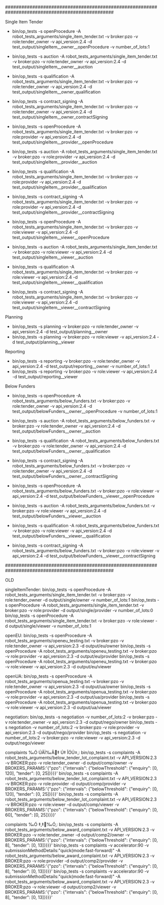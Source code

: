 ################################################################################################

Single Item Tender

- bin/op_tests -s openProcedure -A robot_tests_arguments/single_item_tender.txt -v broker:pzo -v role:tender_owner -v api_version:2.4 -d test_output/singleItem__owner__openProcedure -v number_of_lots:1
- bin/op_tests -s auction -A robot_tests_arguments/single_item_tender.txt -v broker:pzo -v role:tender_owner -v api_version:2.4 -d test_output/singleItem__owner__auction
- bin/op_tests -s qualification -A robot_tests_arguments/single_item_tender.txt -v broker:pzo -v role:tender_owner -v api_version:2.4 -d test_output/singleItem__owner_qualification
- bin/op_tests -s contract_signing -A robot_tests_arguments/single_item_tender.txt -v broker:pzo -v role:tender_owner -v api_version:2.4 -d test_output/singleItem__owner_contractSigning

- bin/op_tests -s openProcedure -A robot_tests_arguments/single_item_tender.txt -v broker:pzo -v role:provider -v api_version:2.4 -d test_output/singleItem__provider__openProcedure
- bin/op_tests -s auction -A robot_tests_arguments/single_item_tender.txt -v broker:pzo -v role:provider -v api_version:2.4 -d test_output/singleItem__provider__auction
- bin/op_tests -s qualification -A robot_tests_arguments/single_item_tender.txt -v broker:pzo -v role:provider -v api_version:2.4 -d test_output/singleItem__provider__qualification
- bin/op_tests -s contract_signing -A robot_tests_arguments/single_item_tender.txt -v broker:pzo -v role:provider -v api_version:2.4 -d test_output/singleItem__provider__contractSigning

- bin/op_tests -s openProcedure -A robot_tests_arguments/single_item_tender.txt -v broker:pzo -v role:viewer -v api_version:2.4 -d test_output/singleItem__viewer__openProcedure
- bin/op_tests -s auction -A robot_tests_arguments/single_item_tender.txt -v broker:pzo -v role:viewer -v api_version:2.4 -d test_output/singleItem__viewer__auction
- bin/op_tests -s qualification -A robot_tests_arguments/single_item_tender.txt -v broker:pzo -v role:viewer -v api_version:2.4 -d test_output/singleItem__viewer__qualification
- bin/op_tests -s contract_signing -A robot_tests_arguments/single_item_tender.txt -v broker:pzo -v role:viewer -v api_version:2.4 -d test_output/singleItem__viewer__contractSigning

Planning

- bin/op_tests -s planning -v broker:pzo -v role:tender_owner -v api_version:2.4 -d test_output/planning__owner
- bin/op_tests -s planning -v broker:pzo -v role:viewer -v api_version:2.4 -d test_output/planning__viewer

Reporting

- bin/op_tests -s reporting -v broker:pzo -v role:tender_owner -v api_version:2.4 -d test_output/reporting__owner -v number_of_lots:1
- bin/op_tests -s reporting -v broker:pzo -v role:viewer -v api_version:2.4 -d test_output/reporting__viewer

Below Funders

- bin/op_tests -s openProcedure -A robot_tests_arguments/below_funders.txt -v broker:pzo -v role:tender_owner -v api_version:2.4 -d test_output/belowFunders__owner__openProcedure -v number_of_lots:1
- bin/op_tests -s auction -A robot_tests_arguments/below_funders.txt -v broker:pzo -v role:tender_owner -v api_version:2.4 -d test_output/belowFunders__owner__auction
- bin/op_tests -s qualification -A robot_tests_arguments/below_funders.txt -v broker:pzo -v role:tender_owner -v api_version:2.4 -d test_output/belowFunders__owner__qualification
- bin/op_tests -s contract_signing -A robot_tests_arguments/below_funders.txt -v broker:pzo -v role:tender_owner -v api_version:2.4 -d test_output/belowFunders__owner__contractSigning

- bin/op_tests -s openProcedure -A robot_tests_arguments/below_funders.txt -v broker:pzo -v role:viewer -v api_version:2.4 -d test_output/belowFunders__viewer__openProcedure
- bin/op_tests -s auction -A robot_tests_arguments/below_funders.txt -v broker:pzo -v role:viewer -v api_version:2.4 -d test_output/belowFunders__viewer__auction
- bin/op_tests -s qualification -A robot_tests_arguments/below_funders.txt -v broker:pzo -v role:viewer -v api_version:2.4 -d test_output/belowFunders__viewer__qualification
- bin/op_tests -s contract_signing -A robot_tests_arguments/below_funders.txt -v broker:pzo -v role:viewer -v api_version:2.4 -d test_output/belowFunders__viewer__contractSigning

################################################################################################
















OLD

singleItemTender:
bin/op_tests -s openProcedure -A robot_tests_arguments/single_item_tender.txt -v broker:pzo -v role:tender_owner -d output/single/owner -v number_of_lots:1
bin/op_tests -s openProcedure -A robot_tests_arguments/single_item_tender.txt -v broker:pzo -v role:provider -d output/single/provider -v number_of_lots:0
bin/op_tests -s openProcedure -A robot_tests_arguments/single_item_tender.txt -v broker:pzo -v role:viewer -d output/single/viewer -v number_of_lots:1

openEU:
bin/op_tests -s openProcedure -A robot_tests_arguments/openeu_testing.txt -v broker:pzo -v role:tender_owner -v api_version:2.3 -d output/eu/owner
bin/op_tests -s openProcedure -A robot_tests_arguments/openeu_testing.txt -v broker:pzo -v role:provider -v api_version:2.3 -d output/eu/provider
bin/op_tests -s openProcedure -A robot_tests_arguments/openeu_testing.txt -v broker:pzo -v role:viewer -v api_version:2.3 -d output/eu/viewer

openUA:
bin/op_tests -s openProcedure -A robot_tests_arguments/openua_testing.txt -v broker:pzo -v role:tender_owner -v api_version:2.3 -d output/ua/owner
bin/op_tests -s openProcedure -A robot_tests_arguments/openua_testing.txt -v broker:pzo -v role:provider -v api_version:2.3 -d output/ua/provider
bin/op_tests -s openProcedure -A robot_tests_arguments/openua_testing.txt -v broker:pzo -v role:viewer -v api_version:2.3 -d output/ua/viewer

negotiation:
bin/op_tests -s negotiation -v number_of_lots:2 -v broker:pzo -v role:tender_owner -v api_version:2.3 -d output/nego/owner
bin/op_tests -s negotiation -v number_of_lots:2 -v broker:pzo -v role:provider -v api_version:2.3 -d output/nego/provider
bin/op_tests -s negotiation -v number_of_lots:2 -v broker:pzo -v role:viewer -v api_version:2.3 -d output/nego/viewer

complaints ‰Ó ÚÂÌ‰Â‡ Ú‡ ÎÓÚ≥‚:
bin/op_tests -s complaints -A robot_tests_arguments/below_tender_lot_complaint.txt -v API_VERSION:2.3 -v BROKER:pzo -v role:tender_owner -d output/comp/owner -v BROKERS_PARAMS:'{"pzo": {"intervals": {"belowThreshold": {"enquiry": [0, 120], "tender": [0, 25]}}}}'
bin/op_tests -s complaints -A robot_tests_arguments/below_tender_lot_complaint.txt -v API_VERSION:2.3 -v BROKER:pzo -v role:provider -d output/comp/provider -v BROKERS_PARAMS:'{"pzo": {"intervals": {"belowThreshold": {"enquiry": [0, 120], "tender": [0, 25]}}}}'
bin/op_tests -s complaints -A robot_tests_arguments/below_tender_lot_complaint.txt -v API_VERSION:2.3 -v BROKER:pzo -v role:viewer -d output/comp/viewer -v BROKERS_PARAMS:'{"pzo": {"intervals": {"belowThreshold": {"enquiry": [0, 60], "tender": [0, 25]}}}}'


complaints ‰Ó ‡‚‡‰Ó‚:
bin/op_tests -s complaints -A robot_tests_arguments/below_award_complaint.txt -v API_VERSION:2.3 -v BROKER:pzo -v role:tender_owner -d output/comp2/owner -v BROKERS_PARAMS:'{"pzo": {"intervals": {"belowThreshold": {"enquiry": [0, 8], "tender": [0, 13]}}}}'
bin/op_tests -s complaints -v accelerator:90 -v submissionMethodDetails:"quick(mode:fast-forward)" -A robot_tests_arguments/below_award_complaint.txt -v API_VERSION:2.3 -v BROKER:pzo -v role:provider -d output/comp2/provider -v BROKERS_PARAMS:'{"pzo": {"intervals": {"belowThreshold": {"enquiry": [0, 8], "tender": [0, 13]}}}}'
bin/op_tests -s complaints -v accelerator:90 -v submissionMethodDetails:"quick(mode:fast-forward)" -A robot_tests_arguments/below_award_complaint.txt -v API_VERSION:2.3 -v BROKER:pzo -v role:viewer -d output/comp2/viewer -v BROKERS_PARAMS:'{"pzo": {"intervals": {"belowThreshold": {"enquiry": [0, 8], "tender": [0, 13]}}}}'
